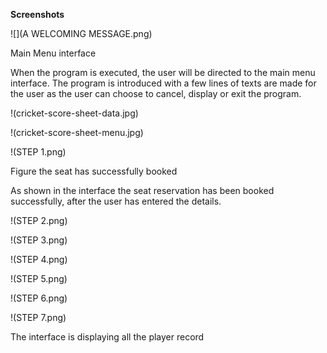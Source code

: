 **Screenshots**

![](A WELCOMING  MESSAGE.png)

   Main Menu interface

When the program is executed, the user will be directed to the main menu interface. The program is introduced with a few lines of texts are made for the user as the user can choose to cancel, display or exit the program.

!(cricket-score-sheet-data.jpg)



 !(cricket-score-sheet-menu.jpg)



!(STEP 1.png)

Figure the seat has successfully booked

As shown in the interface the seat reservation has been booked successfully, after the user has entered the details. 

!(STEP 2.png)





!(STEP 3.png)





!(STEP 4.png)
                                                             
 !(STEP 5.png)                                         
                                        
                                                           

!(STEP 6.png)

!(STEP 7.png)

The interface is displaying all the player record



